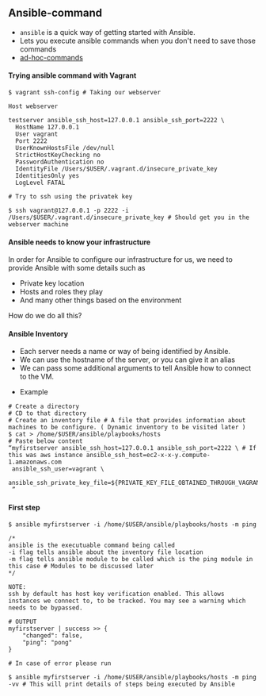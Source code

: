## Ansible-command

- ```ansible``` is a quick way of getting started with Ansible.
- Lets you execute ansible commands when you don't need to save those commands
- [ad-hoc-commands](http://docs.ansible.com/ansible/latest/intro_adhoc.html)

#### Trying ansible command with Vagrant

```shell
$ vagrant ssh-config # Taking our webserver

Host webserver

testserver ansible_ssh_host=127.0.0.1 ansible_ssh_port=2222 \
  HostName 127.0.0.1
  User vagrant
  Port 2222
  UserKnownHostsFile /dev/null
  StrictHostKeyChecking no
  PasswordAuthentication no
  IdentityFile /Users/$USER/.vagrant.d/insecure_private_key
  IdentitiesOnly yes
  LogLevel FATAL

# Try to ssh using the privatek key

$ ssh vagrant@127.0.0.1 -p 2222 -i /Users/$USER/.vagrant.d/insecure_private_key # Should get you in the webserver machine

```
#### Ansible needs to know your infrastructure

In order for Ansible to configure our infrastructure for us, we need to provide Ansible with some details such as
- Private key location
- Hosts and roles they play
- And many other things based on the environment

How do we do all this?

#### Ansible Inventory

- Each server needs a name or way of being identified by Ansible.
- We can use the hostname of the server, or you can give it an alias
- We can pass some additional arguments to tell Ansible how to connect to the VM.
* Example

```
# Create a directory
# CD to that directory
# Create an inventory file # A file that provides information about machines to be configure. ( Dynamic inventory to be visited later )
$ cat > /home/$USER/ansible/playbooks/hosts
# Paste below content
“myfirstserver ansible_ssh_host=127.0.0.1 ansible_ssh_port=2222 \ # If this was aws instance ansible_ssh_host=ec2-x-x-y.compute-1.amazonaws.com
 ansible_ssh_user=vagrant \
 ansible_ssh_private_key_file=${PRIVATE_KEY_FILE_OBTAINED_THROUGH_VAGRANT_SSH_CONFIG_COMMAND}
 ”
```

#### First step

```shell
$ ansible myfirstserver -i /home/$USER/ansible/playbooks/hosts -m ping

/*
ansible is the executuable command being called
-i flag tells ansible about the inventory file location
-m flag tells ansible module to be called which is the ping module in this case # Modules to be discussed later
*/

NOTE:
ssh by default has host key verification enabled. This allows instances we connect to, to be tracked. You may see a warning which needs to be bypassed.

# OUTPUT
myfirstserver | success >> {
    "changed": false,
    "ping": "pong"
}

# In case of error please run

$ ansible myfirstserver -i /home/$USER/ansible/playbooks/hosts -m ping -vv # This will print details of steps being executed by Ansible
